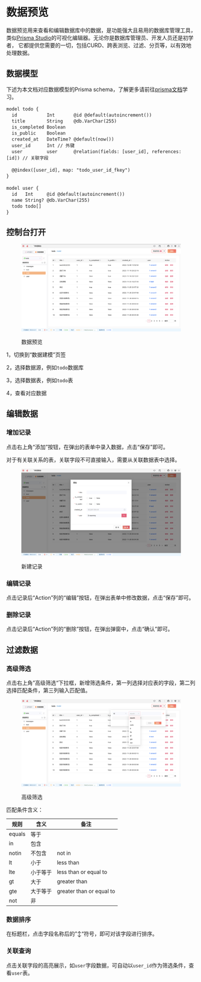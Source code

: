 # 数据预览

数据预览用来查看和编辑数据库中的数据，是功能强大且易用的数据库管理工具，类似[Prisma Studio](https://www.prisma.io/studio)的可视化编辑器。无论你是数据库管理员、开发人员还是初学者， 它都提供您需要的一切，包括CURD、跨表浏览、过滤、分页等，以有效地处理数据。

## 数据模型

下述为本文档对应数据模型的Prisma schema，了解更多请前往[prisma文档](https://www.prisma.io/docs/concepts/components/prisma-schema)学习。

```
model todo {
  id           Int       @id @default(autoincrement())
  title        String    @db.VarChar(255)
  is_completed Boolean
  is_public    Boolean
  created_at   DateTime? @default(now())
  user_id      Int // 外键
  user         user      @relation(fields: [user_id], references: [id]) // 关联字段

  @@index([user_id], map: "todo_user_id_fkey")
}

model user {
  id   Int     @id @default(autoincrement())
  name String? @db.VarChar(255)
  todo todo[]
}
```

## 控制台打开

<figure><img src="../../../.gitbook/assets/image (1) (2) (1).png" alt=""><figcaption><p>数据预览</p></figcaption></figure>

1，切换到“数据建模”页签

2，选择数据源，例如`todo`数据库

3，选择数据表，例如`todo`表

4，查看对应数据

## 编辑数据

### 增加记录

点击右上角“添加”按钮，在弹出的表单中录入数据，点击“保存”即可。

对于有关联关系的表，关联字段不可直接输入，需要从关联数据表中选择。

<figure><img src="../../../.gitbook/assets/image (22) (1).png" alt=""><figcaption><p>新建记录</p></figcaption></figure>

### 编辑记录

点击记录后“Action”列的“编辑”按钮，在弹出表单中修改数据，点击“保存”即可。

### 删除记录

点击记录后“Action”列的“删除”按钮，在弹出弹窗中，点击“确认”即可。

## 过滤数据

### 高级筛选

点击右上角”高级筛选“下拉框，新增筛选条件，第一列选择对应表的字段，第二列选择匹配条件，第三列输入匹配值。

<figure><img src="../../../.gitbook/assets/image (4) (2).png" alt=""><figcaption><p>高级筛选</p></figcaption></figure>

匹配条件含义：

| 规则     | 含义   | 备注                       |
| ------ | ---- | ------------------------ |
| equals | 等于   |                          |
| in     | 包含   |                          |
| notin  | 不包含  | not in                   |
| lt     | 小于   | less than                |
| lte    | 小于等于 | less than or equal to    |
| gt     | 大于   | greater than             |
| gte    | 大于等于 | greater than or equal to |
| not    | 非    |                          |

### 数据排序

在标题栏，点击字段名称后的”↕“符号，即可对该字段进行排序。

### 关联查询

点击关联字段的高亮展示，如`user`字段数据，可自动以`user_id`作为筛选条件，查看`user`表。



